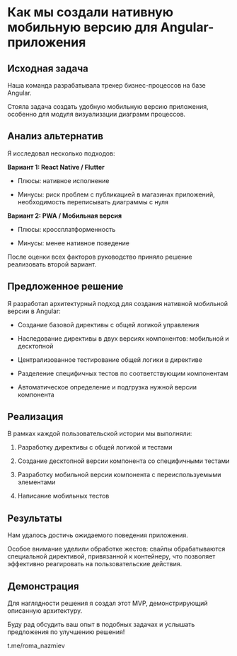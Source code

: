 # Как мы создали нативную мобильную версию для Angular-приложения

## Исходная задача

Наша команда разрабатывала трекер бизнес-процессов на базе Angular.

Стояла задача создать удобную мобильную версию приложения, особенно для модуля визуализации диаграмм процессов.

## Анализ альтернатив

Я исследовал несколько подходов:

**Вариант 1: React Native / Flutter**

- Плюсы: нативное исполнение
    
- Минусы: риск проблем с публикацией в магазинах приложений, необходимость переписывать диаграммы с нуля
    

**Вариант 2: PWA / Мобильная версия**

- Плюсы: кроссплатформенность
    
- Минусы: менее нативное поведение
    

После оценки всех факторов руководство приняло решение реализовать второй вариант.

## Предложенное решение

Я разработал архитектурный подход для создания нативной мобильной версии в Angular:

- Создание базовой директивы с общей логикой управления
    
- Наследование директивы в двух версиях компонентов: мобильной и десктопной
    
- Централизованное тестирование общей логики в директиве
    
- Разделение специфичных тестов по соответствующим компонентам
    
- Автоматическое определение и подгрузка нужной версии компонента
    

## Реализация

В рамках каждой пользовательской истории мы выполняли:

1. Разработку директивы с общей логикой и тестами
    
2. Создание десктопной версии компонента со специфичными тестами
    
3. Разработку мобильной версии компонента с переиспользуемыми элементами
    
4. Написание мобильных тестов
    


## Результаты

Нам удалось достичь ожидаемого поведения приложения. 

Особое внимание уделили обработке жестов: свайпы обрабатываются специальной директивой, привязанной к контейнеру, что позволяет эффективно реагировать на пользовательские действия.

## Демонстрация

Для наглядности решения я создал этот MVP, демонстрирующий описанную архитектуру.

Буду рад обсудить ваш опыт в подобных задачах и услышать предложения по улучшению решения!

t.me/roma_nazmiev
